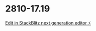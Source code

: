 # 2810-17.19

[Edit in StackBlitz next generation editor ⚡️](https://stackblitz.com/~/github.com/qrsolutions2/2810-17.19)